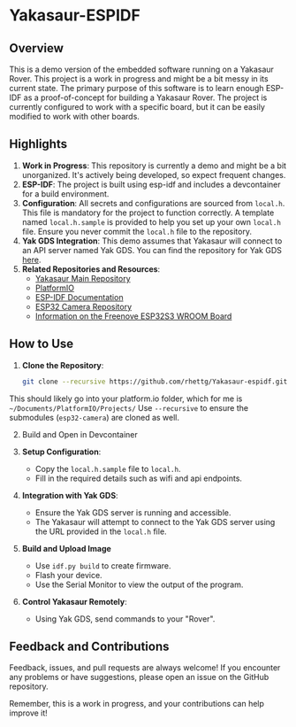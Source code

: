 # Yakasaur-ESPIDF

## Overview

This is a demo version of the embedded software running on a Yakasaur Rover.
This project is a work in progress and might be a bit messy in its current
state. The primary purpose of this software is to learn enough ESP-IDF as a
proof-of-concept for building a Yakasaur Rover. The project is currently
configured to work with a specific board, but it can be easily modified to work
with other boards.

## Highlights

1. **Work in Progress**: This repository is currently a demo and might be a bit unorganized. It's actively being developed, so expect frequent changes.
2. **ESP-IDF**: The project is built using esp-idf and includes a devcontainer for a build environment.
3. **Configuration**: All secrets and configurations are sourced from `local.h`. This file is mandatory for the project to function correctly. A template named `local.h.sample` is provided to help you set up your own `local.h` file. Ensure you never commit the `local.h` file to the repository.
4. **Yak GDS Integration**: This demo assumes that Yakasaur will connect to an API server named Yak GDS. You can find the repository for Yak GDS [here](https://github.com/rhettg/yakgds).
5. **Related Repositories and Resources**:
   - [Yakasaur Main Repository](https://github.com/The-Yak-Collective/yakasaur)
   - [PlatformIO](https://platformio.org)
   - [ESP-IDF Documentation](https://docs.espressif.com/projects/esp-idf/en/latest/esp32/index.html)
   - [ESP32 Camera Repository](https://github.com/espressif/esp32-camera)
   - [Information on the Freenove ESP32S3 WROOM Board](https://github.com/Freenove/Freenove_ESP32_S3_WROOM_Board)

## How to Use

1. **Clone the Repository**:
   ```bash
   git clone --recursive https://github.com/rhettg/Yakasaur-espidf.git
   ```

This should likely go into your platform.io folder, which for me is `~/Documents/PlatformIO/Projects/`
Use `--recursive` to ensure the submodules (`esp32-camera`) are cloned as well.

2. Build and Open in Devcontainer

3. **Setup Configuration**:
   - Copy the `local.h.sample` file to `local.h`.
   - Fill in the required details such as wifi and api endpoints.

4. **Integration with Yak GDS**:
   - Ensure the Yak GDS server is running and accessible.
   - The Yakasaur will attempt to connect to the Yak GDS server using the URL provided in the `local.h` file.

5. **Build and Upload Image**
   - Use `idf.py build` to create firmware.
   - Flash your device.
   - Use the Serial Monitor to view the output of the program.

6. **Control Yakasaur Remotely**:
   - Using Yak GDS, send commands to your "Rover".


## Feedback and Contributions

Feedback, issues, and pull requests are always welcome! If you encounter any problems or have suggestions, please open an issue on the GitHub repository.

Remember, this is a work in progress, and your contributions can help improve it!
